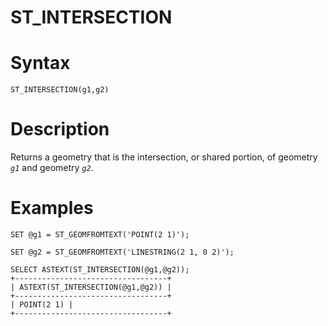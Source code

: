 # ST_INTERSECTION

#

# Syntax

```
ST_INTERSECTION(g1,g2)
```

#

# Description

Returns a geometry that is the intersection, or shared portion, of geometry *`g1`* and geometry *`g2`*.

#

# Examples

```
SET @g1 = ST_GEOMFROMTEXT('POINT(2 1)');

SET @g2 = ST_GEOMFROMTEXT('LINESTRING(2 1, 0 2)');

SELECT ASTEXT(ST_INTERSECTION(@g1,@g2));
+----------------------------------+
| ASTEXT(ST_INTERSECTION(@g1,@g2)) |
+----------------------------------+
| POINT(2 1) |
+----------------------------------+
```
